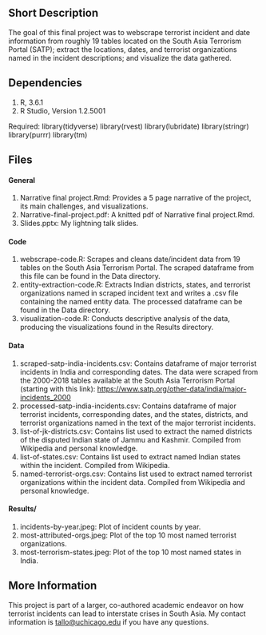 ## Short Description

The goal of this final project was to webscrape terrorist incident and date information from roughly 19 tables located on the South Asia Terrorism Portal (SATP); extract the locations, dates, and terrorist organizations named in the incident descriptions; and visualize the data gathered.   

## Dependencies

1. R, 3.6.1
2. R Studio, Version 1.2.5001

Required:
library(tidyverse)
library(rvest)
library(lubridate)
library(stringr)
library(purrr)
library(tm)

## Files

#### General 

1. Narrative final project.Rmd: Provides a 5 page narrative of the project, its main challenges, and visualizations. 
2. Narrative-final-project.pdf: A knitted pdf of Narrative final project.Rmd. 
3. Slides.pptx: My lightning talk slides. 

#### Code 
1. webscrape-code.R: Scrapes and cleans date/incident data from 19 tables on the South Asia Terrorism Portal. The scraped dataframe from this file can be found in the Data directory. 
2. entity-extraction-code.R: Extracts Indian districts, states, and terrorist organizations named in scraped incident text and writes a .csv file containing the named entity data. The processed dataframe can be found in the Data directory. 
3. visualization-code.R: Conducts descriptive analysis of the data, producing the visualizations found in the Results directory.

#### Data

1. scraped-satp-india-incidents.csv: Contains dataframe of major terrorist incidents in India and corresponding dates. The data were scraped from the 2000-2018 tables available at the South Asia Terrorism Portal (starting with this link): https://www.satp.org/other-data/india/major-incidents_2000 
2. processed-satp-india-incidents.csv: Contains dataframe of major terrorist incidents, corresponding dates, and the states, districts, and terrorist organizations named in the text of the major terrorist incidents.  
3. list-of-jk-districts.csv: Contains list used to extract the named districts of the disputed Indian state of Jammu and Kashmir. Compiled from Wikipedia and personal knowledge. 
4. list-of-states.csv: Contains list used to extract named Indian states within the incident. Compiled from Wikipedia. 
5. named-terrorist-orgs.csv: Contains list used to extract named terrorist organizations within the incident data. Compiled from Wikipedia and personal knowledge. 

#### Results/

1. incidents-by-year.jpeg: Plot of incident counts by year. 
2. most-attributed-orgs.jpeg: Plot of the top 10 most named terrorist organizations. 
3. most-terrorism-states.jpeg: Plot of the top 10 most named states in India.  

## More Information

This project is part of a larger, co-authored academic endeavor on how terrorist incidents can lead to interstate crises in South Asia. My contact information is tallo@uchicago.edu if you have any questions. 

